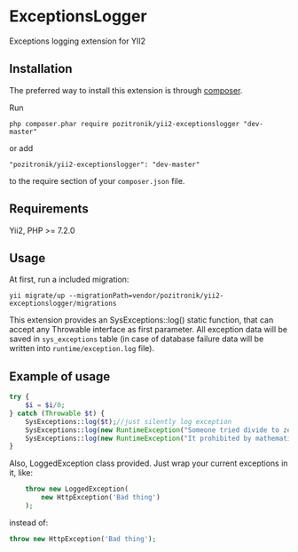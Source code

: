 ExceptionsLogger
==================
Exceptions logging extension for YII2

Installation
------------

The preferred way to install this extension is through [composer](http://getcomposer.org/download/).

Run

```
php composer.phar require pozitronik/yii2-exceptionslogger "dev-master"
```

or add

```
"pozitronik/yii2-exceptionslogger": "dev-master"
```

to the require section of your `composer.json` file.

Requirements
------------

Yii2, PHP >= 7.2.0

Usage
-----
At first, run a included migration:

```
yii migrate/up --migrationPath=vendor/pozitronik/yii2-exceptionslogger/migrations
```

This extension provides an SysExceptions::log() static function, that can accept any Throwable interface as first
parameter. All exception data will be saved in `sys_exceptions` table (in case of database failure data will be written
into `runtime/exception.log` file).

Example of usage
----------------

```php
try {
	$i = $i/0;
} catch (Throwable $t) {
	SysExceptions::log($t);//just silently log exception
	SysExceptions::log(new RuntimeException("Someone tried divide to zero"), false, true);//silently log own exception and mark it as known error
	SysExceptions::log(new RuntimeException("It prohibited by mathematics"), true);//log own exception and throw it
}
```

Also, LoggedException class provided. Just wrap your current exceptions in it, like:

```php
    throw new LoggedException(
        new HttpException('Bad thing')
    );
```

instead of:

```php
throw new HttpException('Bad thing');
```